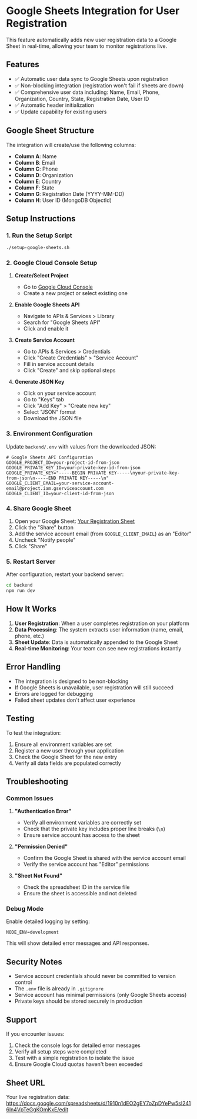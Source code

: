 # Google Sheets Integration for User Registration

This feature automatically adds new user registration data to a Google Sheet in real-time, allowing your team to monitor registrations live.

## Features

- ✅ Automatic user data sync to Google Sheets upon registration
- ✅ Non-blocking integration (registration won't fail if sheets are down)
- ✅ Comprehensive user data including: Name, Email, Phone, Organization, Country, State, Registration Date, User ID
- ✅ Automatic header initialization
- ✅ Update capability for existing users

## Google Sheet Structure

The integration will create/use the following columns:
- **Column A**: Name
- **Column B**: Email
- **Column C**: Phone
- **Column D**: Organization
- **Column E**: Country
- **Column F**: State
- **Column G**: Registration Date (YYYY-MM-DD)
- **Column H**: User ID (MongoDB ObjectId)

## Setup Instructions

### 1. Run the Setup Script
```bash
./setup-google-sheets.sh
```

### 2. Google Cloud Console Setup

1. **Create/Select Project**
   - Go to [Google Cloud Console](https://console.cloud.google.com/)
   - Create a new project or select existing one

2. **Enable Google Sheets API**
   - Navigate to APIs & Services > Library
   - Search for "Google Sheets API"
   - Click and enable it

3. **Create Service Account**
   - Go to APIs & Services > Credentials
   - Click "Create Credentials" > "Service Account"
   - Fill in service account details
   - Click "Create" and skip optional steps

4. **Generate JSON Key**
   - Click on your service account
   - Go to "Keys" tab
   - Click "Add Key" > "Create new key"
   - Select "JSON" format
   - Download the JSON file

### 3. Environment Configuration

Update `backend/.env` with values from the downloaded JSON:

```env
# Google Sheets API Configuration
GOOGLE_PROJECT_ID=your-project-id-from-json
GOOGLE_PRIVATE_KEY_ID=your-private-key-id-from-json
GOOGLE_PRIVATE_KEY="-----BEGIN PRIVATE KEY-----\nyour-private-key-from-json\n-----END PRIVATE KEY-----\n"
GOOGLE_CLIENT_EMAIL=your-service-account-email@project.iam.gserviceaccount.com
GOOGLE_CLIENT_ID=your-client-id-from-json
```

### 4. Share Google Sheet

1. Open your Google Sheet: [Your Registration Sheet](https://docs.google.com/spreadsheets/d/1910n1dEO2gEY7oZpDYePw5sI2416ln4VpTeGgKOmKxE/edit)
2. Click the "Share" button
3. Add the service account email (from `GOOGLE_CLIENT_EMAIL`) as an "Editor"
4. Uncheck "Notify people"
5. Click "Share"

### 5. Restart Server

After configuration, restart your backend server:
```bash
cd backend
npm run dev
```

## How It Works

1. **User Registration**: When a user completes registration on your platform
2. **Data Processing**: The system extracts user information (name, email, phone, etc.)
3. **Sheet Update**: Data is automatically appended to the Google Sheet
4. **Real-time Monitoring**: Your team can see new registrations instantly

## Error Handling

- The integration is designed to be non-blocking
- If Google Sheets is unavailable, user registration will still succeed
- Errors are logged for debugging
- Failed sheet updates don't affect user experience

## Testing

To test the integration:

1. Ensure all environment variables are set
2. Register a new user through your application
3. Check the Google Sheet for the new entry
4. Verify all data fields are populated correctly

## Troubleshooting

### Common Issues

1. **"Authentication Error"**
   - Verify all environment variables are correctly set
   - Check that the private key includes proper line breaks (`\n`)
   - Ensure service account has access to the sheet

2. **"Permission Denied"**
   - Confirm the Google Sheet is shared with the service account email
   - Verify the service account has "Editor" permissions

3. **"Sheet Not Found"**
   - Check the spreadsheet ID in the service file
   - Ensure the sheet is accessible and not deleted

### Debug Mode

Enable detailed logging by setting:
```env
NODE_ENV=development
```

This will show detailed error messages and API responses.

## Security Notes

- Service account credentials should never be committed to version control
- The `.env` file is already in `.gitignore`
- Service account has minimal permissions (only Google Sheets access)
- Private keys should be stored securely in production

## Support

If you encounter issues:
1. Check the console logs for detailed error messages
2. Verify all setup steps were completed
3. Test with a simple registration to isolate the issue
4. Ensure Google Cloud quotas haven't been exceeded

## Sheet URL

Your live registration data: https://docs.google.com/spreadsheets/d/1910n1dEO2gEY7oZpDYePw5sI2416ln4VpTeGgKOmKxE/edit
